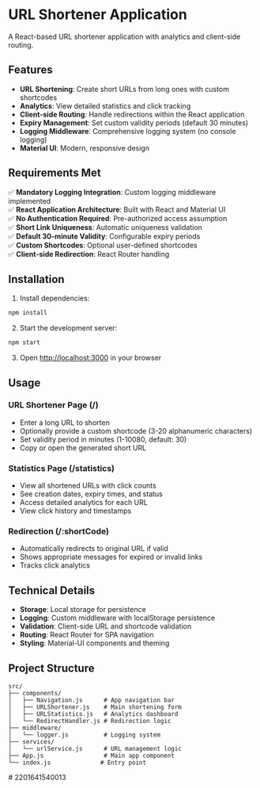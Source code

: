# URL Shortener Application

A React-based URL shortener application with analytics and client-side routing.

## Features

- **URL Shortening**: Create short URLs from long ones with custom shortcodes
- **Analytics**: View detailed statistics and click tracking
- **Client-side Routing**: Handle redirections within the React application
- **Expiry Management**: Set custom validity periods (default 30 minutes)
- **Logging Middleware**: Comprehensive logging system (no console logging)
- **Material UI**: Modern, responsive design

## Requirements Met

✅ **Mandatory Logging Integration**: Custom logging middleware implemented  
✅ **React Application Architecture**: Built with React and Material UI  
✅ **No Authentication Required**: Pre-authorized access assumption  
✅ **Short Link Uniqueness**: Automatic uniqueness validation  
✅ **Default 30-minute Validity**: Configurable expiry periods  
✅ **Custom Shortcodes**: Optional user-defined shortcodes  
✅ **Client-side Redirection**: React Router handling  

## Installation

1. Install dependencies:
```bash
npm install
```

2. Start the development server:
```bash
npm start
```

3. Open [http://localhost:3000](http://localhost:3000) in your browser

## Usage

### URL Shortener Page (/)
- Enter a long URL to shorten
- Optionally provide a custom shortcode (3-20 alphanumeric characters)
- Set validity period in minutes (1-10080, default: 30)
- Copy or open the generated short URL

### Statistics Page (/statistics)
- View all shortened URLs with click counts
- See creation dates, expiry times, and status
- Access detailed analytics for each URL
- View click history and timestamps

### Redirection (/:shortCode)
- Automatically redirects to original URL if valid
- Shows appropriate messages for expired or invalid links
- Tracks click analytics

## Technical Details

- **Storage**: Local storage for persistence
- **Logging**: Custom middleware with localStorage persistence
- **Validation**: Client-side URL and shortcode validation
- **Routing**: React Router for SPA navigation
- **Styling**: Material-UI components and theming

## Project Structure

```
src/
├── components/
│   ├── Navigation.js      # App navigation bar
│   ├── URLShortener.js    # Main shortening form
│   ├── URLStatistics.js   # Analytics dashboard
│   └── RedirectHandler.js # Redirection logic
├── middleware/
│   └── logger.js          # Logging system
├── services/
│   └── urlService.js      # URL management logic
├── App.js                 # Main app component
└── index.js              # Entry point
```
#   2 2 0 1 6 4 1 5 4 0 0 1 3  
 